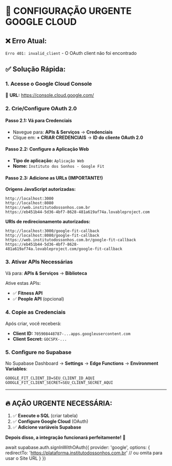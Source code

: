 # 🚨 CONFIGURAÇÃO URGENTE GOOGLE CLOUD

## ❌ **Erro Atual:** 
`Erro 401: invalid_client` - O OAuth client não foi encontrado

## ✅ **Solução Rápida:**

### **1. Acesse o Google Cloud Console**
📍 **URL:** https://console.cloud.google.com/

### **2. Crie/Configure OAuth 2.0**

#### **Passo 2.1: Vá para Credenciais**
- Navegue para: **APIs & Serviços** → **Credenciais**
- Clique em: **+ CRIAR CREDENCIAIS** → **ID do cliente OAuth 2.0**

#### **Passo 2.2: Configure a Aplicação Web**
- **Tipo de aplicação:** `Aplicação Web`
- **Nome:** `Instituto dos Sonhos - Google Fit`

#### **Passo 2.3: Adicione as URLs (IMPORTANTE!)**

**Origens JavaScript autorizadas:**
```
http://localhost:3000
http://localhost:8080  
https://web.institutodossonhos.com.br
https://eb451b44-5d36-4bf7-8628-481a619af74a.lovableproject.com
```

**URIs de redirecionamento autorizados:**
```
http://localhost:3000/google-fit-callback
http://localhost:8080/google-fit-callback
https://web.institutodossonhos.com.br/google-fit-callback  
https://eb451b44-5d36-4bf7-8628-481a619af74a.lovableproject.com/google-fit-callback
```

### **3. Ativar APIs Necessárias**

Vá para: **APIs & Serviços** → **Biblioteca**

Ative estas APIs:
- ✅ **Fitness API**
- ✅ **People API** (opcional)

### **4. Copie as Credenciais**

Após criar, você receberá:
- **Client ID:** `705908448787-...apps.googleusercontent.com`
- **Client Secret:** `GOCSPX-...`

### **5. Configure no Supabase**

No Supabase Dashboard → **Settings** → **Edge Functions** → **Environment Variables**:

```
GOOGLE_FIT_CLIENT_ID=SEU_CLIENT_ID_AQUI
GOOGLE_FIT_CLIENT_SECRET=SEU_CLIENT_SECRET_AQUI
```

---

## 🔥 **AÇÃO URGENTE NECESSÁRIA:**

1. ✅ **Execute o SQL** (criar tabela)
2. ✅ **Configure Google Cloud** (OAuth)
3. ✅ **Adicione variáveis Supabase**

**Depois disso, a integração funcionará perfeitamente!** 🚀

await supabase.auth.signInWithOAuth({
  provider: 'google',
  options: {
    redirectTo: 'https://plataforma.institutodossonhos.com.br' // ou omita para usar o Site URL
  }
})